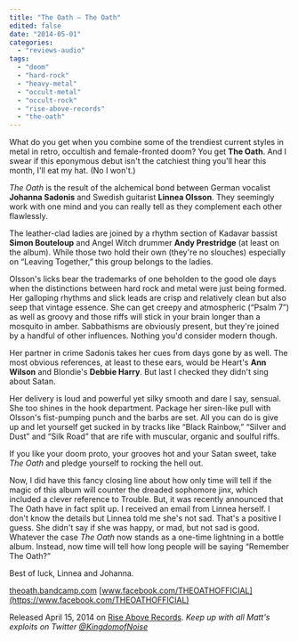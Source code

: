 ```yaml
---
title: "The Oath – The Oath"
edited: false
date: "2014-05-01"
categories:
  - "reviews-audio"
tags:
  - "doom"
  - "hard-rock"
  - "heavy-metal"
  - "occult-metal"
  - "occult-rock"
  - "rise-above-records"
  - "the-oath"
---
```


What do you get when you combine some of the trendiest current styles in metal in retro, occultish and female-fronted doom? You get **The Oath**. And I swear if this eponymous debut isn't the catchiest thing you'll hear this month, I'll eat my hat. (No I won't.)

_The Oath_ is the result of the alchemical bond between German vocalist **Johanna Sadonis** and Swedish guitarist **Linnea Olsson**. They seemingly work with one mind and you can really tell as they complement each other flawlessly.

The leather-clad ladies are joined by a rhythm section of Kadavar bassist **Simon Bouteloup** and Angel Witch drummer **Andy Prestridge** (at least on the album). While those two hold their own (they're no slouches) especially on “Leaving Together,” this group belongs to the ladies.

Olsson's licks bear the trademarks of one beholden to the good ole days when the distinctions between hard rock and metal were just being formed. Her galloping rhythms and slick leads are crisp and relatively clean but also seep that vintage essence. She can get creepy and atmospheric (“Psalm 7”) as well as groovy and those riffs will stick in your brain longer than a mosquito in amber. Sabbathisms are obviously present, but they're joined by a handful of other influences. Nothing you'd consider modern though.

Her partner in crime Sadonis takes her cues from days gone by as well. The most obvious references, at least to these ears, would be Heart's **Ann Wilson** and Blondie's **Debbie Harry**. But last I checked they didn't sing about Satan.

Her delivery is loud and powerful yet silky smooth and dare I say, sensual. She too shines in the hook department. Package her siren-like pull with Olsson's fist-pumping punch and the barbs are set. All you can do is give up and let yourself get sucked in by tracks like “Black Rainbow,” “Silver and Dust” and “Silk Road” that are rife with muscular, organic and soulful riffs.

If you like your doom proto, your grooves hot and your Satan sweet, take _The Oath_ and pledge yourself to rocking the hell out.

Now, I did have this fancy closing line about how only time will tell if the magic of this album will counter the dreaded sophomore jinx, which included a clever reference to Trouble. But, it was recently announced that The Oath have in fact split up. I received an email from Linnea herself. I don't know the details but Linnea told me she's not sad. That's a positive I guess. She didn't say if she was happy, or mad, but not sad is good. Whatever the case _The Oath_ now stands as a one-time lightning in a bottle album. Instead, now time will tell how long people will be saying “Remember The Oath?”

Best of luck, Linnea and Johanna.

[theoath.bandcamp.com](http://theoath.bandcamp.com/) [www.facebook.com/THEOATHOFFICIAL](https://www.facebook.com/THEOATHOFFICIAL)

Released April 15, 2014 on [Rise Above Records](http://www.riseaboverecords.com/). _Keep up with all Matt's exploits on Twitter [@KingdomofNoise](http://www.twitter.com/KingdomofNoise)_
